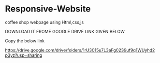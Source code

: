 # Responsive-Website
coffee shop webpage using Html,css,js


DOWNLOAD IT FROME GOOGLE DRIVE LINK GIVEN BELOW

Copy the below link 

https://drive.google.com/drive/folders/1rU3015u7L3aFg0239uf9q1WUyhd2p3yz?usp=sharing
